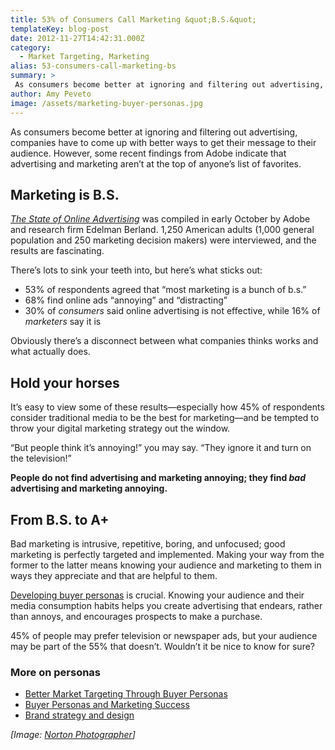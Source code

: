 ```yaml
---
title: 53% of Consumers Call Marketing &quot;B.S.&quot;
templateKey: blog-post
date: 2012-11-27T14:42:31.000Z
category: 
  - Market Targeting, Marketing
alias: 53-consumers-call-marketing-bs
summary: > 
 As consumers become better at ignoring and filtering out advertising, companies have to come up with better ways to get their message to their audience. However, some recent findings from Adobe indicate that advertising and marketing aren’t at the top of anyone’s list of favorites.
author: Amy Peveto
image: /assets/marketing-buyer-personas.jpg
---
```


As consumers become better at ignoring and filtering out advertising, companies have to come up with better ways to get their message to their audience. However, some recent findings from Adobe indicate that advertising and marketing aren’t at the top of anyone’s list of favorites.

Marketing is B.S.
-----------------

[_The State of Online Advertising_](http://www.adobe.com/aboutadobe/pressroom/pdfs/Adobe_State_of_Online_Advertising_Study.pdf) was compiled in early October by Adobe and research firm Edelman Berland. 1,250 American adults (1,000 general population and 250 marketing decision makers) were interviewed, and the results are fascinating.

There’s lots to sink your teeth into, but here’s what sticks out:

*   53% of respondents agreed that “most marketing is a bunch of b.s.”
*   68% find online ads “annoying” and “distracting”
*   30% of _consumers_ said online advertising is not effective, while 16% of _marketers_ say it is

Obviously there’s a disconnect between what companies thinks works and what actually does.

Hold your horses
----------------

It’s easy to view some of these results—especially how 45% of respondents consider traditional media to be the best for marketing—and be tempted to throw your digital marketing strategy out the window.

“But people think it’s annoying!” you may say. “They ignore it and turn on the television!”

**People do not find advertising and marketing annoying; they find _bad_ advertising and marketing annoying.**

From B.S. to A+
---------------

Bad marketing is intrusive, repetitive, boring, and unfocused; good marketing is perfectly targeted and implemented. Making your way from the former to the latter means knowing your audience and marketing to them in ways they appreciate and that are helpful to them.

[Developing buyer personas](/2010/08/31/better-market-targeting-through-buyer-personas) is crucial. Knowing your audience and their media consumption habits helps you create advertising that endears, rather than annoys, and encourages prospects to make a purchase.

45% of people may prefer television or newspaper ads, but your audience may be part of the 55% that doesn’t. Wouldn’t it be nice to know for sure?

### More on personas

*   [Better Market Targeting Through Buyer Personas](/2010/08/31/better-market-targeting-through-buyer-personas)
*   [Buyer Personas and Marketing Success](/blog/11/06/2012/buyer-personas-and-marketing-success)
*   [Brand strategy and design](/how-it-works/brand)

_\[Image: [Norton Photographer](http://www.flickr.com/photos/47905810@N02/4391528885/)\]_
